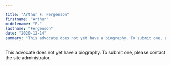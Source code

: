 ```yaml
---

title: "Arthur F. Fergenson"
firstname: "Arthur"
middlename: "F."
lastname: "Fergenson"
date: "2020-12-14"
summary: "This advocate does not yet have a biography. To submit one, please contact the site administrator."
---
```

This advocate does not yet have a biography. To submit one, please contact the site administrator.

